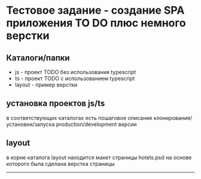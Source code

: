 # Тестовое задание - создание SPA приложения TO DO плюс немного верстки

## Каталоги/папки

* js - проект TODO без использования typescript
* ts - проект TODO с использованием typescript
* layout - пример верстки

## установка проектов js/ts

в соответствующих каталогах есть пошаговое описание клонирования/установки/запуска production/development версии

## layout

в корне каталога layout находится макет страницы hotels.psd на основе которого была сделана верстка страницы

---
